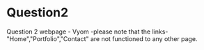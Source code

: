 # Question2
Question 2 webpage - Vyom
-please note that the links-"Home","Portfolio","Contact" are not functioned to any other page.
